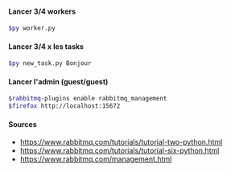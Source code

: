 #### Lancer 3/4 workers
```sh
$py worker.py
```

#### Lancer 3/4 x les tasks
```sh
$py new_task.py Bonjour
```

#### Lancer l'admin (guest/guest)
```sh
$rabbitmq-plugins enable rabbitmq_management
$firefox http://localhost:15672
```

#### Sources
- https://www.rabbitmq.com/tutorials/tutorial-two-python.html
- https://www.rabbitmq.com/tutorials/tutorial-six-python.html
- https://www.rabbitmq.com/management.html
